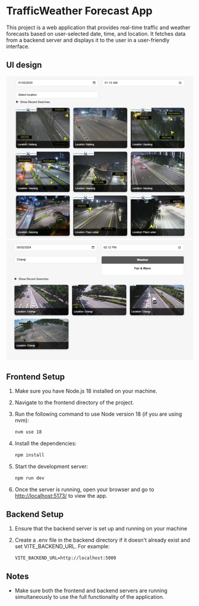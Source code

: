 # TrafficWeather Forecast App

This project is a web application that provides real-time traffic and weather forecasts based on user-selected date, time, and location. It fetches data from a backend server and displays it to the user in a user-friendly interface.

## UI design
![TrafficWeather Forecast APP](demo/datetime.png)
![TrafficWeather Forecast APP](demo/location.png)

## Frontend Setup

1. Make sure you have Node.js 18 installed on your machine.

2. Navigate to the frontend directory of the project.

3. Run the following command to use Node version 18 (if you are using nvm):

    ```bash
    nvm use 18
    ```

4. Install the dependencies:

    ```bash
    npm install
    ```

5. Start the development server:

    ```bash
    npm run dev
    ```

6. Once the server is running, open your browser and go to [http://localhost:5173/](http://localhost:5173/) to view the app.

## Backend Setup
1. Ensure that the backend server is set up and running on your machine
2. Create a .env file in the backend directory if it doesn't already exist and set VITE_BACKEND_URL. For example:

    ```
    VITE_BACKEND_URL=http://localhost:5000
    ```

## Notes

- Make sure both the frontend and backend servers are running simultaneously to use the full functionality of the application.